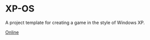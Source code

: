 # XP-OS

A project template for creating a game in the style of Windows XP.

[Online](https://maxgamer999991.github.io/XP-OS/)
